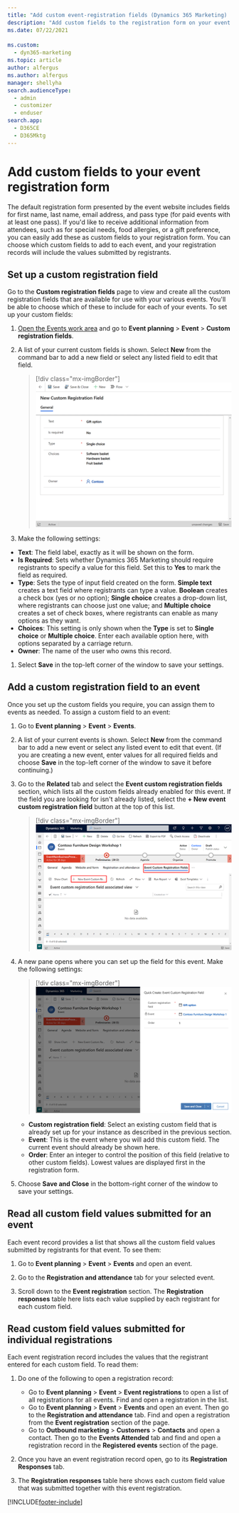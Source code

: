 ```yaml
---
title: "Add custom event-registration fields (Dynamics 365 Marketing) | Microsoft Docs"
description: "Add custom fields to the registration form on your event website, and read the submitted values in Dynamics 365 Marketing."
ms.date: 07/22/2021

ms.custom: 
  - dyn365-marketing
ms.topic: article
author: alfergus
ms.author: alfergus
manager: shellyha
search.audienceType: 
  - admin
  - customizer
  - enduser
search.app: 
  - D365CE
  - D365Mktg
---
```


# Add custom fields to your event registration form

The default registration form presented by the event website includes fields for first name, last name, email address, and pass type (for paid events with at least one pass). If you'd like to receive additional information from attendees, such as for special needs, food allergies, or a gift preference, you can easily add these as custom fields to your registration form. You can choose which custom fields to add to each event, and your registration records will include the values submitted by registrants.

## Set up a custom registration field

Go to the **Custom registration fields** page to view and create all the custom registration fields that are available for use with your various events. You'll be able to choose which of these to include for each of your events. To set up your custom fields:

1. [Open the Events work area](open-events.md) and go to **Event planning** > **Event** > **Custom registration fields**.

1. A list of your current custom fields is shown. Select **New** from the command bar to add a new field or select any listed field to edit that field.

    > [!div class="mx-imgBorder"]
    > ![Example custom registration field setup.](media/event-reg-field-setup2.png "Example custom registration field setup")

1. Make the following settings:

  - **Text**: The field label, exactly as it will be shown on the form.
  - **Is Required**: Sets whether Dynamics 365 Marketing should require registrants to specify a value for this field. Set this to **Yes** to mark the field as required.
  - **Type**: Sets the type of input field created on the form. **Simple text** creates a text field where registrants can type a value. **Boolean** creates a check box (yes or no option); **Single choice** creates a drop-down list, where registrants can choose just one value; and **Multiple choice** creates a set of check boxes, where registrants can enable as many options as they want.
  - **Choices**: This setting is only shown when the **Type** is set to **Single choice** or **Multiple choice**. Enter each available option here, with options separated by a carriage return.
  - **Owner**: The name of the user who owns this record.

1. Select **Save** in the top-left corner of the window to save your settings.

## Add a custom registration field to an event

Once you set up the custom fields you require, you can assign them to events as needed. To assign a custom field to an event:

1. Go to **Event planning** > **Event** > **Events**.

1. A list of your current events is shown. Select **New** from the command bar to add a new event or select any listed event to edit that event. (If you are creating a new event, enter values for all required fields and choose **Save** in the top-left corner of the window to save it before continuing.)

1. Go to the **Related** tab and select the **Event custom registration fields** section, which lists all the custom fields already enabled for this event. If the field you are looking for isn't already listed, select the **+ New event custom registration field** button at the top of this list.

    > [!div class="mx-imgBorder"]
    > ![Add a custom registration field to an event.](media/event-reg-field-add-to-event3.png "Add a custom registration field to an event")

1. A new pane opens where you can set up the field for this event. Make the following settings:

    > [!div class="mx-imgBorder"]
    > ![Set up the custom field for the current event.](media/event-reg-field-add-to-event4.png "Set up the custom field for the current event")

    - **Custom registration field**: Select an existing custom field that is already set up for your instance as described in the previous section.
    - **Event**: This is the event where you will add this custom field. The current event should already be shown here.
    - **Order**: Enter an integer to control the position of this field (relative to other custom fields). Lowest values are displayed first in the registration form.

1. Choose **Save and Close** in the bottom-right corner of the window to save your settings.

## Read all custom field values submitted for an event

Each event record provides a list that shows all the custom field values submitted by registrants for that event. To see them:

1. Go to **Event planning** > **Event** > **Events** and open an event.

1. Go to the **Registration and attendance** tab for your selected event.

1. Scroll down to the **Event registration** section. The **Registration responses** table here lists each value supplied by each registrant for each custom field.

## Read custom field values submitted for individual registrations

Each event registration record includes the values that the registrant entered for each custom field. To read them:

1. Do one of the following to open a registration record:

    - Go to **Event planning** > **Event** > **Event registrations** to open a list of all registrations for all events. Find and open a registration in the list.
    - Go to **Event planning** > **Event** > **Events** and open an event. Then go to the **Registration and attendance** tab. Find and open a registration from the **Event registration** section of the page.
    - Go to **Outbound marketing** > **Customers** > **Contacts** and open a contact. Then go to the **Events Attended** tab and find and open a registration record in the **Registered events** section of the page.

1. Once you have an event registration record open, go to its **Registration Responses** tab.

1. The **Registration responses** table here shows each custom field value that was submitted together with this event registration.

[!INCLUDE[footer-include](../includes/footer-banner.md)]